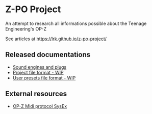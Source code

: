 # Z-PO Project
An attempt to research all informations possible about the Teenage Engineering's OP-Z

See articles at https://lrk.github.io/z-po-project/


## Released documentations

- [Sound engines and plugs](docs/engines.md)
- [Project file format - WIP](docs/project_opz_file_format.md)
- [User presets file format - WIP](docs/user_presets_file_format.md)

## External resources

- [OP-Z Midi protocol SysEx](https://github.com/hyphz/opzdoc/wiki/MIDI-Protocol)
